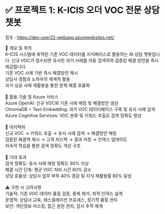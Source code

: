 # ✅ 프로젝트 1: K-ICIS 오더 VOC 전문 상담 챗봇

참조 : https://dev-user22-webapp.azurewebsites.net/

📌 개요 및 목적<br/>
K-ICIS 시스템에 축적된 기존 VOC 데이터를 지식베이스로 활용하는 AI 상담 챗봇입니다. 신규 VOC가 접수되면 유사한 과거 사례를 자동 검색하여 검증된 해결 방안을 즉시 제공합니다.<br/>
기존 VOC 사례 기반 즉시 해결방안 제시<br/>
상담사 경험과 노하우의 체계적 활용<br/>
과거 성공 사례 재활용을 통한 문제 해결 효율화<br/><br/>
🔧 활용 기술 및 Azure 서비스<br/>
Azure OpenAI: 신규 VOC와 기존 사례 매칭 및 해결방안 생성<br/>
ChromaDB + Text-Embedding: 과거 VOC 데이터베이스 구축 및 유사 사례 검색<br/>
Azure Cognitive Services: VOC 분류 및 키워드 추출로 검색 정확도 향상<br/><br/>
🧩 아키텍처<br/>
신규 VOC → 키워드 추출 → 유사 사례 검색 → 해결방안 매칭<br/>
검증된 해결책 제시 → 고객 피드백 → 결과 저장 → 인덱스 업데이트<br/>
지속적 학습을 통한 검색 정확도 개선 구조<br/><br/>
🎯 기대 효과<br/>
검색 정확도: 유사 사례 매칭 정확도 90% 이상<br/>
해결 시간 단축: 평균 VOC 처리 시간 60% 감소<br/>
상담 효율성: 상담사 업무 부하 40% 경감 및 지식 재활용률 80% 달성<br/><br/>
⚠️ 구현 시 고려사항<br/>
기술적: 기존 VOC 데이터 품질 검증, 중복 제거, 최적 인덱스 설계<br/>
운영적: 상담사 교육, 에스컬레이션 프로세스, 정기적 품질 관리<br/>
보안: 개인정보 마스킹, 접근 권한 관리, 감사 추적 체계<br/>

